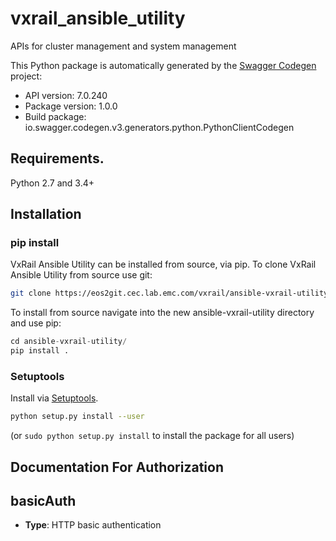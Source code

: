 # vxrail_ansible_utility
APIs for cluster management and system management

This Python package is automatically generated by the [Swagger Codegen](https://github.com/swagger-api/swagger-codegen) project:

- API version: 7.0.240
- Package version: 1.0.0
- Build package: io.swagger.codegen.v3.generators.python.PythonClientCodegen

## Requirements.

Python 2.7 and 3.4+

## Installation
### pip install

VxRail Ansible Utility can be installed from source, via pip. To clone VxRail Ansible Utility from source use git:

```sh
git clone https://eos2git.cec.lab.emc.com/vxrail/ansible-vxrail-utility.git
```
To install from source navigate into the new ansible-vxrail-utility directory and use pip:

```python
cd ansible-vxrail-utility/
pip install .
```
### Setuptools

Install via [Setuptools](http://pypi.python.org/pypi/setuptools).

```sh
python setup.py install --user
```
(or `sudo python setup.py install` to install the package for all users)

## Documentation For Authorization


## basicAuth

- **Type**: HTTP basic authentication




